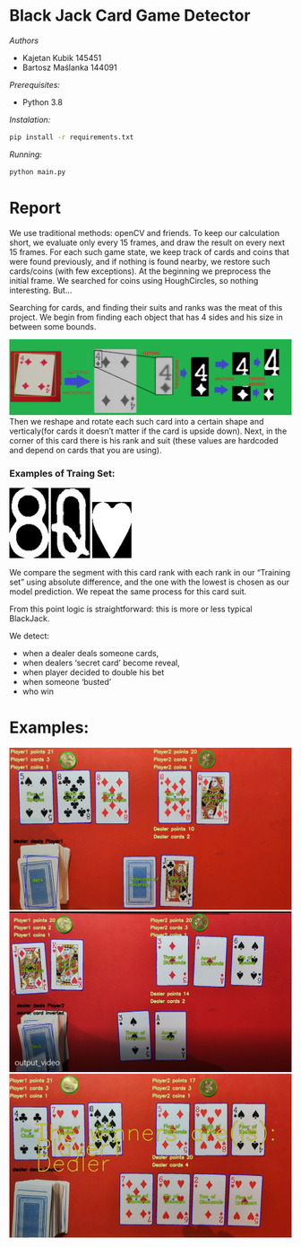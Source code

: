 # Black Jack Card Game Detector

*Authors*
- Kajetan Kubik 145451
- Bartosz Maślanka 144091

*Prerequisites:*
- Python 3.8

*Instalation:*

```bash
pip install -r requirements.txt
```

*Running:*
```bash
python main.py
```

# Report

We use traditional methods: openCV and friends. 
To keep our calculation short, we evaluate only every 15 frames, and draw the result on every next 15 frames. For each such game state, we keep track of cards and coins that were found previously, and if nothing is found nearby, we restore such cards/coins (with few exceptions). At the beginning we preprocess the initial frame. We searched for coins using HoughCircles, so nothing interesting. But…

Searching for cards, and finding their suits and ranks was the meat of this project. 
We begin from finding each object that has 4 sides and his size in between some bounds.

![Sample screenshot from the game](./img/card.png)
Then we reshape and rotate each such card into a certain shape and verticaly(for cards it doesn’t matter if the card is upside down). Next, in the corner of this card there is his rank and suit (these values are hardcoded and depend on cards that you are using). 

### Examples of Traing Set:
![Card1](./Card_Imgs/Eight.jpg)  ![Card2](./Card_Imgs/Queen2.jpg)   ![Card3](./Card_Imgs/Hearts.jpg)

We compare the segment with this card rank with each rank in our “Training set” using absolute difference, and the one with the lowest is chosen as our model prediction. We repeat the same process for this card suit. 

From this point logic is straightforward: this is more or less typical BlackJack.

We detect:
- when a dealer deals someone cards,
- when dealers ‘secret card’ become reveal, 
- when player decided to double his bet
- when someone ‘busted’
- who win

# Examples:

![Sample screenshot from the game](./img/example.jpg) 
![Sample screenshot from the game](./img/img_1.png) 
![Sample screenshot from the game](./img/example2.jpg)

